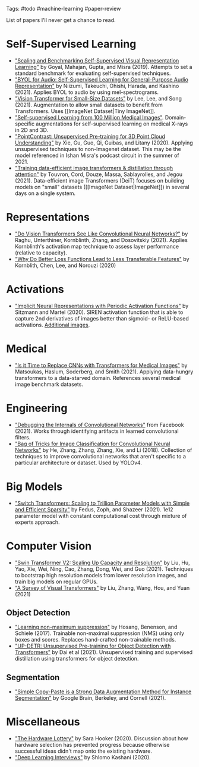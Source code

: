 Tags: #todo #machine-learning #paper-review 

List of papers I'll never get a chance to read.

# Self-Supervised Learning
- ["Scaling and Benchmarking Self-Supervised Visual Representation Learning"](https://arxiv.org/abs/1905.01235) by Goyal, Mahajan, Gupta, and Misra (2019).  Attempts to set a standard benchmark for evaluating self-supervised techniques.
- ["BYOL for Audio: Self-Supervised Learning for General-Purpose Audio Representation"](https://arxiv.org/abs/2103.06695v2) by Niizumi, Takeuchi, Ohishi, Harada, and Kashino (2021).  Applies BYOL to audio by using mel-spectrograms.
- ["Vision Transformer for Small-Size Datasets"](https://arxiv.org/abs/2112.13492v1) by Lee, Lee, and Song (2021).  Augmentation to allow small datasets to benefit from Transformers.  Uses [[ImageNet Dataset|Tiny ImageNet]].
- ["Self-supervised Learning from 100 Million Medical Images"](https://arxiv.org/abs/2201.01283v1). Domain-specific augmentations for self-supervised learning on medical X-rays in 2D and 3D.
- ["PointContrast: Unsupervised Pre-training for 3D Point Cloud Understanding"](https://arxiv.org/pdf/2007.10985.pdf) by Xie, Gu, Guo, Qi, Guibas, and Litany (2020). Applying unsupervised techniques to non-Imagenet dataset.  This may be the model referenced in Ishan Misra's podcast circuit in the summer of 2021.
- ["Training data-efficient image transformers & distillation through attention"](https://arxiv.org/abs/2012.12877v2) by Touvron, Cord, Douze, Massa, Sablayrolles, and Jegou (2021). Data-efficient image Transformers (DeiT) focuses on building models on "small" datasets ([[ImageNet Dataset|ImageNet]]) in several days on a single system.

# Representations
- ["Do Vision Transformers See Like Convolutional Neural Networks?"](https://arxiv.org/abs/2108.08810v1) by Raghu, Unterthiner, Kornblinth, Zhang, and Dosovitskiy (2021).  Applies Kornblinth's activation map technique to assess layer performance (relative to capacity).
- ["Why Do Better Loss Functions Lead to Less Transferable Features"](https://arxiv.org/abs/2010.16402) by Kornblith, Chen, Lee, and Norouzi (2020)

# Activations
- ["Implicit Neural Representations with Periodic Activation Functions"](https://arxiv.org/abs/2006.09661) by Sitzmann and Martel (2020). SIREN activation function that is able to capture 2nd derivatives of images better than sigmoid- or ReLU-based activations.  [Additional images](https://www.vincentsitzmann.com/siren/).

# Medical
- ["Is it Time to Replace CNNs with Transformers for Medical Images"](https://arxiv.org/abs/2108.09038v1) by Matsoukas, Haslum, Soderberg, and Smith (2021).  Applying data-hungry transformers to a data-starved domain.  References several medical image benchmark datasets.

# Engineering
- ["Debugging the Internals of Convolutional Networks"](https://ai.facebook.com/research/publications/debugging-the-internals-of-convolutional-networks/) from Facebook (2021).  Works through identifying artifacts in learned convolutional filters.
- ["Bag of Tricks for Image Classification for Convolutional Neural Networks"](https://arxiv.org/abs/1812.01187) by He, Zhang, Zhang, Zhang, Xie, and Li (2018). Collection of techniques to improve convolutional networks that aren't specific to a particular architecture or dataset.  Used by YOLOv4.

# Big Models
- ["Switch Transformers: Scaling to Trillion Parameter Models with Simple and Efficient Sparsity"](https://arxiv.org/abs/2101.03961) by Fedus, Zoph, and Shazeer (2021). 1e12 parameter model with constant computational cost through mixture of experts approach.

# Computer Vision
- ["Swin Transformer V2: Scaling Up Capacity and Resolution"](https://arxiv.org/abs/2111.09883v1) by Liu, Hu, Yao, Xie, Wei, Ning, Cao, Zhang, Dong, Wei, and Guo (2021).  Techniques to bootstrap high resolution models from lower resolution images, and train big models on regular GPUs.
- ["A Survey of Visual Transformers"](https://arxiv.org/abs/2111.06091) by Liu, Zhang, Wang, Hou, and Yuan (2021)

## Object Detection
- ["Learning non-maximum suppression"](https://arxiv.org/abs/1705.02950) by Hosang, Benenson, and Schiele (2017). Trainable non-maximal suppression (NMS) using only boxes and scores.  Replaces hand-crafted non-trainable methods.
- ["UP-DETR: Unsupervised Pre-training for Object Detection with Transformers"](https://arxiv.org/abs/2011.09094) by Dai et al (2021).  Unsupervised training and supervised distillation using transformers for object detection.

## Segmentation
- ["Simple Copy-Paste is a Strong Data Augmentation Method for Instance Segmentation"](https://arxiv.org/abs/2012.07177v2) by Google Brain, Berkeley, and Cornell (2021).

# Miscellaneous
- ["The Hardware Lottery"](https://arxiv.org/abs/2009.06489v1) by Sara Hooker (2020).  Discussion about how hardware selection has prevented progress because otherwise successful ideas didn't map onto the existing hardware.
- ["Deep Learning Interviews"](https://arxiv.org/ftp/arxiv/papers/2201/2201.00650.pdf) by Shlomo Kashani (2020).